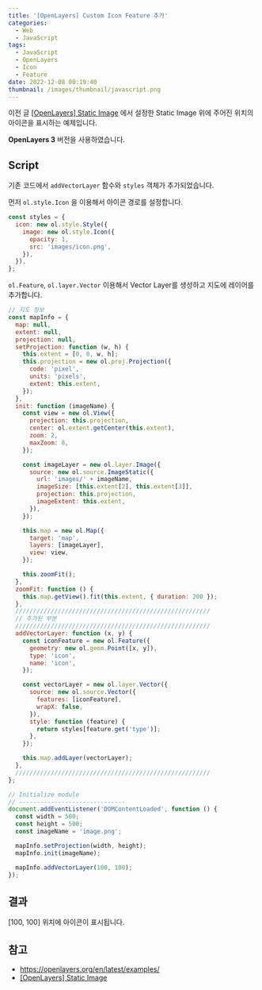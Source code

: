```yaml
---
title: '[OpenLayers] Custom Icon Feature 추가'
categories:
  - Web
  - JavaScript
tags:
  - JavaScript
  - OpenLayers
  - Icon
  - Feature
date: 2022-12-08 00:19:40
thumbnail: /images/thumbnail/javascript.png
---
```


이전 글 [[OpenLayers] Static Image](https://hgko1207.github.io/2022/12/07/js-dev-6/) 에서 설정한 Static Image 위에 주어진 위치의 아이콘을 표시하는 예제입니다.

**OpenLayers 3** 버전을 사용하였습니다.

## Script

기존 코드에서 `addVectorLayer` 함수와 `styles` 객체가 추가되었습니다.

먼저 `ol.style.Icon` 을 이용해서 아이콘 경로를 설정합니다.

```js
const styles = {
  icon: new ol.style.Style({
    image: new ol.style.Icon({
      opacity: 1,
      src: 'images/icon.png',
    }),
  }),
};
```

`ol.Feature`, `ol.layer.Vector` 이용해서 Vector Layer를 생성하고 지도에 레이어를 추가합니다.

```js
// 지도 정보
const mapInfo = {
  map: null,
  extent: null,
  projection: null,
  setProjection: function (w, h) {
    this.extent = [0, 0, w, h];
    this.projection = new ol.proj.Projection({
      code: 'pixel',
      units: 'pixels',
      extent: this.extent,
    });
  },
  init: function (imageName) {
    const view = new ol.View({
      projection: this.projection,
      center: ol.extent.getCenter(this.extent),
      zoom: 2,
      maxZoom: 8,
    });

    const imageLayer = new ol.layer.Image({
      source: new ol.source.ImageStatic({
        url: 'images/' + imageName,
        imageSize: [this.extent[2], this.extent[3]],
        projection: this.projection,
        imageExtent: this.extent,
      }),
    });

    this.map = new ol.Map({
      target: 'map',
      layers: [imageLayer],
      view: view,
    });

    this.zoomFit();
  },
  zoomFit: function () {
    this.map.getView().fit(this.extent, { duration: 200 });
  },
  ///////////////////////////////////////////////////////
  // 추가된 부분
  ///////////////////////////////////////////////////////
  addVectorLayer: function (x, y) {
    const iconFeature = new ol.Feature({
      geometry: new ol.geom.Point([x, y]),
      type: 'icon',
      name: 'icon',
    });

    const vectorLayer = new ol.layer.Vector({
      source: new ol.source.Vector({
        features: [iconFeature],
        wrapX: false,
      }),
      style: function (feature) {
        return styles[feature.get('type')];
      },
    });

    this.map.addLayer(vectorLayer);
  },
  ///////////////////////////////////////////////////////
};

// Initialize module
// ------------------------------
document.addEventListener('DOMContentLoaded', function () {
  const width = 500;
  const height = 500;
  const imageName = 'image.png';

  mapInfo.setProjection(width, height);
  mapInfo.init(imageName);

  mapInfo.addVectorLayer(100, 100);
});
```

## 결과

[100, 100] 위치에 아이콘이 표시됩니다.

## 참고

- https://openlayers.org/en/latest/examples/
- [[OpenLayers] Static Image](https://hgko1207.github.io/2022/12/07/js-dev-6/)
